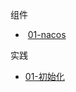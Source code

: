 <!-- docs/_sidebar.md -->

<!-- docs/_sidebar.md -->

组件

- ​	[01-nacos](/microservice/01-nacos)

实践

* [01-初始化](/microservice/practice/01-初始化)

  

  

  

  



